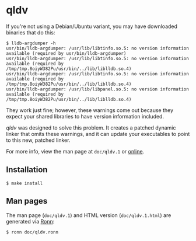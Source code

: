 qldv
====

If you're not using a Debian/Ubuntu variant, you may have downloaded binaries that do
this:

```
$ lldb-argdumper -h
usr/bin/lldb-argdumper: /usr/lib/libtinfo.so.5: no version information available (required by usr/bin/lldb-argdumper)
usr/bin/lldb-argdumper: /usr/lib/libtinfo.so.5: no version information available (required by /tmp/tmp.8oiyW382Pu/usr/bin/../lib/liblldb.so.4)
usr/bin/lldb-argdumper: /usr/lib/libtinfo.so.5: no version information available (required by /tmp/tmp.8oiyW382Pu/usr/bin/../lib/liblldb.so.4)
usr/bin/lldb-argdumper: /usr/lib/libpanel.so.5: no version information available (required by /tmp/tmp.8oiyW382Pu/usr/bin/../lib/liblldb.so.4)
```

They work just fine; however, these warnings come out because they expect your shared
libraries to have version information included.

*qldv* was designed to solve this problem. It creates a patched dynamic linker that
omits these warnings, and it can update your executables to point to this new, patched
linker.

For more info, view the man page at `doc/qldv.1` or [online](https://refi64.com/qldv/).

## Installation

```
$ make install
```

## Man pages

The man page (`doc/qldv.1`) and HTML version (`doc/qldv.1.html`) are generated via
[Ronn](http://rtomayko.github.io/ronn/):

```
$ ronn doc/qldv.ronn
```

